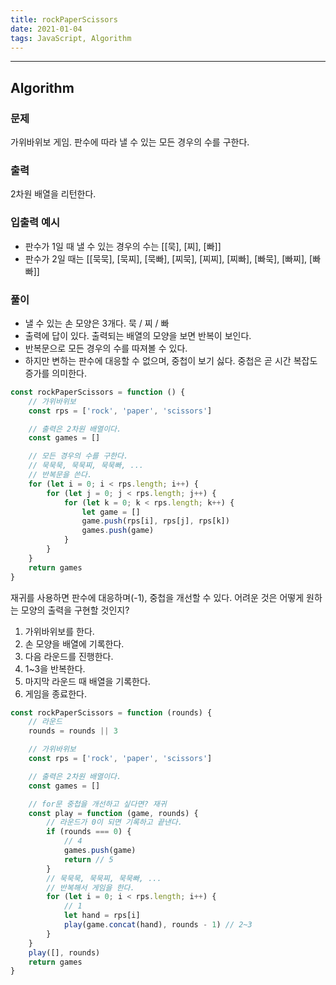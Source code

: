 ```yaml
---
title: rockPaperScissors
date: 2021-01-04
tags: JavaScript, Algorithm
---
```


---

## Algorithm

### 문제

가위바위보 게임. 판수에 따라 낼 수 있는 모든 경우의 수를 구한다.

### 출력

2차원 배열을 리턴한다.

### 입출력 예시

- 판수가 1일 때 낼 수 있는 경우의 수는 [[묵], [찌], [빠]]
- 판수가 2일 때는 [[묵묵], [묵찌], [묵빠], [찌묵], [찌찌], [찌빠], [빠묵], [빠찌], [빠빠]]

### 풀이

- 낼 수 있는 손 모양은 3개다. 묵 / 찌 / 빠
- 출력에 답이 있다. 출력되는 배열의 모양을 보면 반복이 보인다.
- 반복문으로 모든 경우의 수를 따져볼 수 있다.
- 하지만 변하는 판수에 대응할 수 없으며, 중첩이 보기 싫다. 중첩은 곧 시간 복잡도 증가를 의미한다.

```javascript
const rockPaperScissors = function () {
	// 가위바위보
	const rps = ['rock', 'paper', 'scissors']

	// 출력은 2차원 배열이다.
	const games = []

	// 모든 경우의 수를 구한다.
	// 묵묵묵, 묵묵찌, 묵묵빠, ...
	// 반복문을 쓴다.
	for (let i = 0; i < rps.length; i++) {
		for (let j = 0; j < rps.length; j++) {
			for (let k = 0; k < rps.length; k++) {
				let game = []
				game.push(rps[i], rps[j], rps[k])
				games.push(game)
			}
		}
	}
	return games
}
```

재귀를 사용하면 판수에 대응하며(-1), 중첩을 개선할 수 있다. 어려운 것은 어떻게 원하는 모양의 출력을 구현할 것인지?

1. 가위바위보를 한다.
2. 손 모양을 배열에 기록한다.
3. 다음 라운드를 진행한다.
4. 1~3을 반복한다.
5. 마지막 라운드 때 배열을 기록한다.
6. 게임을 종료한다.

```javascript
const rockPaperScissors = function (rounds) {
	// 라운드
	rounds = rounds || 3

	// 가위바위보
	const rps = ['rock', 'paper', 'scissors']

	// 출력은 2차원 배열이다.
	const games = []

	// for문 중첩을 개선하고 싶다면? 재귀
	const play = function (game, rounds) {
		// 라운드가 0이 되면 기록하고 끝낸다.
		if (rounds === 0) {
			// 4
			games.push(game)
			return // 5
		}
		// 묵묵묵, 묵묵찌, 묵묵빠, ...
		// 반복해서 게임을 한다.
		for (let i = 0; i < rps.length; i++) {
			// 1
			let hand = rps[i]
			play(game.concat(hand), rounds - 1) // 2~3
		}
	}
	play([], rounds)
	return games
}
```
